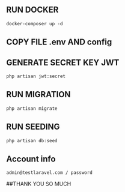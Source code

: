 ## RUN DOCKER

``docker-composer up -d``
## COPY FILE .env AND config

## GENERATE SECRET KEY JWT

``php artisan jwt:secret``

## RUN MIGRATION

``php artisan migrate``

## RUN SEEDING

``php artisan db:seed``

## Account info
``admin@testlaravel.com / password``

##THANK YOU SO MUCH
